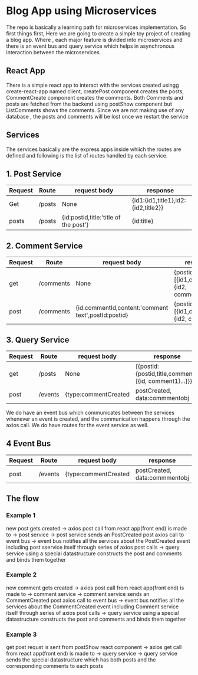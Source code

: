 # Blog App using Microservices 
The repo is basically a learning path for microservices implementation. So first things first, Here we are going to create a simple toy project of creating a blog app. 
Where , each major feature is divided into microservices and there is an event bus and query service which helps in asynchronous interaction between the microservices.

## React App 
There is a simple react app  to interact with the services created usingg create-react-app named client, createPost component creates the posts, CommentCreate component creates the comments. Both Comments and posts are fetched from the backend using postShow component but ListComments shows the comments. Since we are not making use of any database , the posts and comments will be lost once we restart the service 

## Services 
The services basically are the express apps inside whiich the routes are defined and following is the list of routes handled by each service.

## 1. Post Service 

Request | Route | request body | response 
--------|-----|-----------------|--------
Get      | /posts| None          | {id1:{id1,title1},id2:{id2,title2}}
posts     | /posts| {id:postid,title:'title of the post'} | {id:title}

## 2. Comment Service 

Request | Route | request body | response 
--------|-------|--------------| ---------
get     | /comments| None | {postid:[{id1,comment1},{id2, comment2}]}
post    | /comments | {id:commentId,content:'comment text',postId:postid} | {postid:[{id1,comment1},{id2, comment2}]

## 3. Query Service 
Request  | Route  | request body    |  response
---------|---------|----------------|-----------------
get       | /posts  | None | [{postid:{postid,title,comments:[{id, comment1}...]}}]
post      | /events  | {type:commentCreated|postCreated, data:commmentobj | postobj}| {}

We do have an event bus which communicates between the services whenever an event is created, and the communication happens through the axios call. We do have routes for the 
event service as well. 

## 4 Event Bus 
Request  | Route  | request body    |  response
---------|---------|----------------|-----------------
post      | /events  | {type:commentCreated|postCreated, data:commmentobj | postobj}| {status:'ok'}

## The flow 

### Example 1 
new post gets created -> axios post call from react app(front end) is made to  -> post service -> post service sends an PostCreated post axios call to event bus -> event bus notifies all the services about the PostCreated event including post sservice itself through series of axios post calls -> query service using a special datastructure constructs the post and comments and binds them together  

### Example 2
new comment gets created -> axios post call from react app(front end) is made to  -> comment service -> comment service sends an CommentCreated post axios call to event bus -> event bus notifies all the services about the CommentCreated event including Comment service itself through series of axios post calls -> query service using a special datastructure constructs the post and comments and binds them together

### Example 3
get post requst is sent from postShow react component  -> axios get call from react app(front end) is made to  -> query service -> query service sends the special datastructure which has both posts and the corresponding comments to each posts  
